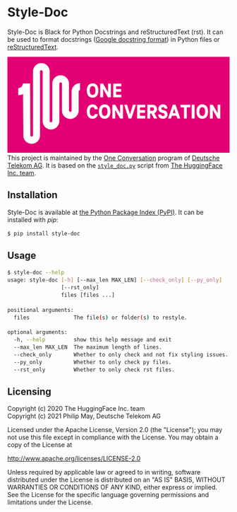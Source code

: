 # Style-Doc

Style-Doc is Black for Python Docstrings and reStructuredText (rst). It can be used to format
docstrings ([Google docstring format](https://github.com/google/styleguide/blob/gh-pages/pyguide.md#38-comments-and-docstrings))
in Python files or [reStructuredText](https://www.sphinx-doc.org/en/master/usage/restructuredtext/index.html).

![One Conversation](https://raw.githubusercontent.com/telekom/style-doc/main/docs/source/imgs/1c-logo.png)
<br/>
This project is maintained by the [One Conversation](https://www.welove.ai/)
program of [Deutsche Telekom AG](https://www.telekom.com/). It is based on the
[`style_doc.py`](https://github.com/huggingface/transformers/blob/23ab0b6980e8af5e0b42905d8c09d388245a029d/utils/style_doc.py)
script from [The HuggingFace Inc. team](https://huggingface.co/).

## Installation

Style-Doc is available at [the Python Package Index (PyPI)](https://pypi.org/project/style-doc/).
It can be installed with _pip_:

```bash
$ pip install style-doc
```

## Usage

```bash
$ style-doc --help
usage: style-doc [-h] [--max_len MAX_LEN] [--check_only] [--py_only]
                 [--rst_only]
                 files [files ...]

positional arguments:
  files              The file(s) or folder(s) to restyle.

optional arguments:
  -h, --help         show this help message and exit
  --max_len MAX_LEN  The maximum length of lines.
  --check_only       Whether to only check and not fix styling issues.
  --py_only          Whether to only check py files.
  --rst_only         Whether to only check rst files.
```

## Licensing

Copyright (c) 2020 The HuggingFace Inc. team<br/>
Copyright (c) 2021 Philip May, Deutsche Telekom AG

Licensed under the Apache License, Version 2.0 (the "License");
you may not use this file except in compliance with the License.
You may obtain a copy of the License at

http://www.apache.org/licenses/LICENSE-2.0

Unless required by applicable law or agreed to in writing, software
distributed under the License is distributed on an "AS IS" BASIS,
WITHOUT WARRANTIES OR CONDITIONS OF ANY KIND, either express or implied.
See the License for the specific language governing permissions and
limitations under the License.
